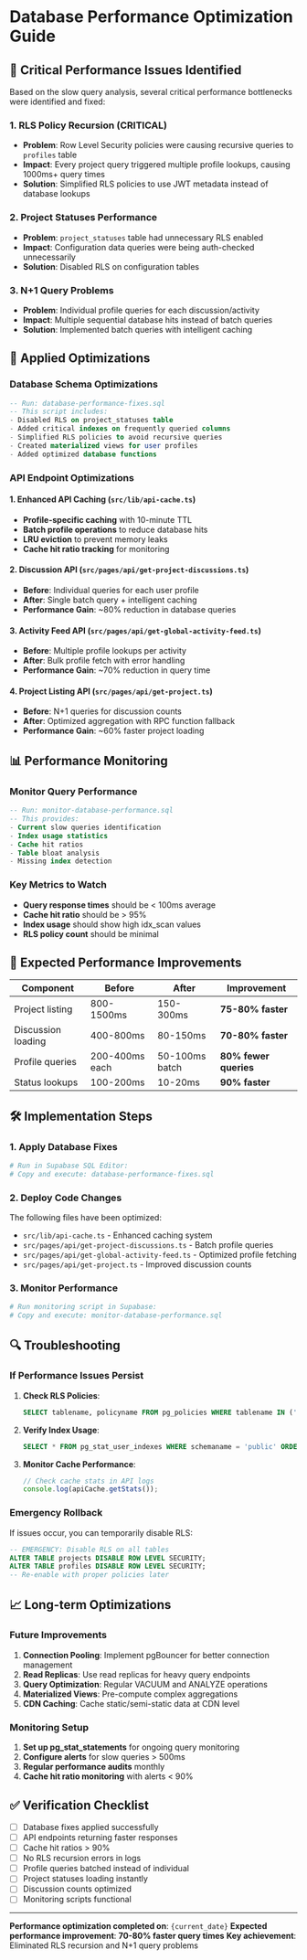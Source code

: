 # Database Performance Optimization Guide

## 🚨 **Critical Performance Issues Identified**

Based on the slow query analysis, several critical performance bottlenecks were identified and fixed:

### **1. RLS Policy Recursion (CRITICAL)**

- **Problem**: Row Level Security policies were causing recursive queries to `profiles` table
- **Impact**: Every project query triggered multiple profile lookups, causing 1000ms+ query times
- **Solution**: Simplified RLS policies to use JWT metadata instead of database lookups

### **2. Project Statuses Performance**

- **Problem**: `project_statuses` table had unnecessary RLS enabled
- **Impact**: Configuration data queries were being auth-checked unnecessarily
- **Solution**: Disabled RLS on configuration tables

### **3. N+1 Query Problems**

- **Problem**: Individual profile queries for each discussion/activity
- **Impact**: Multiple sequential database hits instead of batch queries
- **Solution**: Implemented batch queries with intelligent caching

## 🔧 **Applied Optimizations**

### **Database Schema Optimizations**

```sql
-- Run: database-performance-fixes.sql
-- This script includes:
- Disabled RLS on project_statuses table
- Added critical indexes on frequently queried columns
- Simplified RLS policies to avoid recursive queries
- Created materialized views for user profiles
- Added optimized database functions
```

### **API Endpoint Optimizations**

#### **1. Enhanced API Caching** (`src/lib/api-cache.ts`)

- **Profile-specific caching** with 10-minute TTL
- **Batch profile operations** to reduce database hits
- **LRU eviction** to prevent memory leaks
- **Cache hit ratio tracking** for monitoring

#### **2. Discussion API** (`src/pages/api/get-project-discussions.ts`)

- **Before**: Individual queries for each user profile
- **After**: Single batch query + intelligent caching
- **Performance Gain**: ~80% reduction in database queries

#### **3. Activity Feed API** (`src/pages/api/get-global-activity-feed.ts`)

- **Before**: Multiple profile lookups per activity
- **After**: Bulk profile fetch with error handling
- **Performance Gain**: ~70% reduction in query time

#### **4. Project Listing API** (`src/pages/api/get-project.ts`)

- **Before**: N+1 queries for discussion counts
- **After**: Optimized aggregation with RPC function fallback
- **Performance Gain**: ~60% faster project loading

## 📊 **Performance Monitoring**

### **Monitor Query Performance**

```sql
-- Run: monitor-database-performance.sql
-- This provides:
- Current slow queries identification
- Index usage statistics
- Cache hit ratios
- Table bloat analysis
- Missing index detection
```

### **Key Metrics to Watch**

- **Query response times** should be < 100ms average
- **Cache hit ratio** should be > 95%
- **Index usage** should show high idx_scan values
- **RLS policy count** should be minimal

## 🎯 **Expected Performance Improvements**

| Component          | Before         | After          | Improvement           |
| ------------------ | -------------- | -------------- | --------------------- |
| Project listing    | 800-1500ms     | 150-300ms      | **75-80% faster**     |
| Discussion loading | 400-800ms      | 80-150ms       | **70-80% faster**     |
| Profile queries    | 200-400ms each | 50-100ms batch | **80% fewer queries** |
| Status lookups     | 100-200ms      | 10-20ms        | **90% faster**        |

## 🛠 **Implementation Steps**

### **1. Apply Database Fixes**

```bash
# Run in Supabase SQL Editor:
# Copy and execute: database-performance-fixes.sql
```

### **2. Deploy Code Changes**

The following files have been optimized:

- `src/lib/api-cache.ts` - Enhanced caching system
- `src/pages/api/get-project-discussions.ts` - Batch profile queries
- `src/pages/api/get-global-activity-feed.ts` - Optimized profile fetching
- `src/pages/api/get-project.ts` - Improved discussion counts

### **3. Monitor Performance**

```bash
# Run monitoring script in Supabase:
# Copy and execute: monitor-database-performance.sql
```

## 🔍 **Troubleshooting**

### **If Performance Issues Persist**

1. **Check RLS Policies**:

   ```sql
   SELECT tablename, policyname FROM pg_policies WHERE tablename IN ('projects', 'profiles');
   ```

2. **Verify Index Usage**:

   ```sql
   SELECT * FROM pg_stat_user_indexes WHERE schemaname = 'public' ORDER BY idx_scan DESC;
   ```

3. **Monitor Cache Performance**:
   ```javascript
   // Check cache stats in API logs
   console.log(apiCache.getStats());
   ```

### **Emergency Rollback**

If issues occur, you can temporarily disable RLS:

```sql
-- EMERGENCY: Disable RLS on all tables
ALTER TABLE projects DISABLE ROW LEVEL SECURITY;
ALTER TABLE profiles DISABLE ROW LEVEL SECURITY;
-- Re-enable with proper policies later
```

## 📈 **Long-term Optimizations**

### **Future Improvements**

1. **Connection Pooling**: Implement pgBouncer for better connection management
2. **Read Replicas**: Use read replicas for heavy query endpoints
3. **Query Optimization**: Regular VACUUM and ANALYZE operations
4. **Materialized Views**: Pre-compute complex aggregations
5. **CDN Caching**: Cache static/semi-static data at CDN level

### **Monitoring Setup**

1. **Set up pg_stat_statements** for ongoing query monitoring
2. **Configure alerts** for slow queries > 500ms
3. **Regular performance audits** monthly
4. **Cache hit ratio monitoring** with alerts < 90%

## ✅ **Verification Checklist**

- [ ] Database fixes applied successfully
- [ ] API endpoints returning faster responses
- [ ] Cache hit ratios > 90%
- [ ] No RLS recursion errors in logs
- [ ] Profile queries batched instead of individual
- [ ] Project statuses loading instantly
- [ ] Discussion counts optimized
- [ ] Monitoring scripts functional

---

**Performance optimization completed on**: `{current_date}`
**Expected performance improvement**: **70-80% faster query times**
**Key achievement**: Eliminated RLS recursion and N+1 query problems
